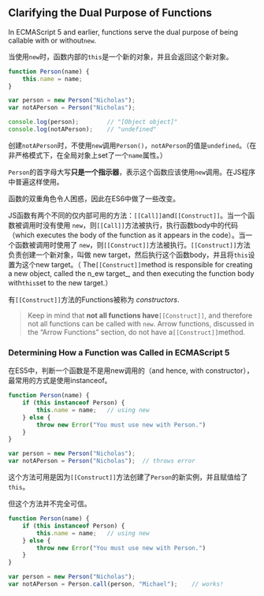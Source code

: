 ## Clarifying the Dual Purpose of Functions

In ECMAScript 5 and earlier, functions serve the dual purpose of being callable with or without`new`.

当使用`new`时，函数内部的`this`是一个新的对象，并且会返回这个新对象。

```js
function Person(name) {
    this.name = name;
}

var person = new Person("Nicholas");
var notAPerson = Person("Nicholas");

console.log(person);        // "[Object object]"
console.log(notAPerson);    // "undefined"
```

创建`notAPerson`时，不使用`new`调用`Person()`，`notAPerson`的值是`undefined`。（在非严格模式下，在全局对象上set了一个`name`属性。）

`Person`的首字母大写**只是一个指示器**，表示这个函数应该使用`new`调用。在JS程序中普遍这样使用。

函数的双重角色令人困惑，因此在ES6中做了一些改变。

JS函数有两个不同的仅内部可用的方法：`[[Call]]`and`[[Construct]]`。当一个函数被调用时没有使用 `new`，则`[[Call]]`方法被执行，执行函数body中的代码（which executes the body of the function as it appears in the code）。当一个函数被调用时使用了 `new`，则`[[Construct]]`方法被执行。`[[Construct]]`方法负责创建一个新对象，叫做 new target，然后执行这个函数body，并且将`this`设置为这个new target。（ The`[[Construct]]`method is responsible for creating a new object, called the n_ew target_, and then executing the function body with`this`set to the new target.）

有`[[Construct]]`方法的Functions被称为 _constructors_.

> Keep in mind that **not all functions have**`[[Construct]]`, and therefore not all functions can be called with `new`. Arrow functions, discussed in the “Arrow Functions” section, do not have a`[[Construct]]`method.

### Determining How a Function was Called in ECMAScript 5

在ES5中，判断一个函数是不是用new调用的（and hence, with constructor），最常用的方式是使用instanceof。

```js
function Person(name) {
    if (this instanceof Person) {
        this.name = name;   // using new
    } else {
        throw new Error("You must use new with Person.")
    }
}

var person = new Person("Nicholas");
var notAPerson = Person("Nicholas");  // throws error
```

这个方法可用是因为`[[Construct]]`方法创建了`Person`的新实例，并且赋值给了`this`。

但这个方法并不完全可信。

```js
function Person(name) {
    if (this instanceof Person) {
        this.name = name;   // using new
    } else {
        throw new Error("You must use new with Person.")
    }
}

var person = new Person("Nicholas");
var notAPerson = Person.call(person, "Michael");    // works!
```



